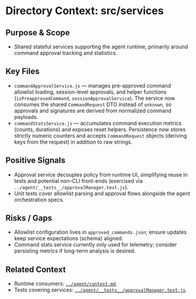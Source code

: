 # Directory Context: src/services

## Purpose & Scope

- Shared stateful services supporting the agent runtime, primarily around command approval tracking and statistics.

## Key Files

- `commandApprovalService.js` — manages pre-approved command allowlist loading, session-level approvals, and helper functions (`isPreapprovedCommand`, `sessionApprovalService`). The service now consumes the shared `CommandRequest` DTO instead of `unknown`, so approvals and signatures are derived from normalized command payloads.
- `commandStatsService.js` — accumulates command execution metrics (counts, durations) and exposes reset helpers. Persistence now stores strictly numeric counters and accepts `CommandRequest` objects (deriving keys from the request) in addition to raw strings.

## Positive Signals

- Approval service decouples policy from runtime UI, simplifying reuse in tests and potential non-CLI front-ends (exercised via
  `../agent/__tests__/approvalManager.test.js`).
- Unit tests cover allowlist parsing and approval flows alongside the agent orchestration specs.

## Risks / Gaps

- Allowlist configuration lives in `approved_commands.json`; ensure updates keep service expectations (schema) aligned.
- Command stats service currently only used for telemetry; consider persisting metrics if long-term analysis is desired.

## Related Context

- Runtime consumers: [`../agent/context.md`](../agent/context.md).
- Tests covering services: [`../agent/__tests__/approvalManager.test.js`](../agent/__tests__/approvalManager.test.js).
